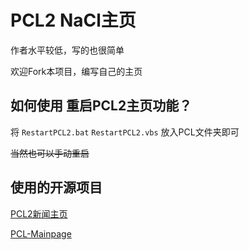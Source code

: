 # PCL2 NaCl主页

作者水平较低，写的也很简单

欢迎Fork本项目，编写自己的主页

## 如何使用 重启PCL2主页功能？

将 `RestartPCL2.bat` `RestartPCL2.vbs` 放入PCL文件夹即可

~~当然也可以手动重启~~

## 使用的开源项目

[PCL2新闻主页](https://github.com/Light-Beacon/PCL2-NewsHomepage)

[PCL-Mainpage](https://github.com/MFn233/PCL-Mainpage)
